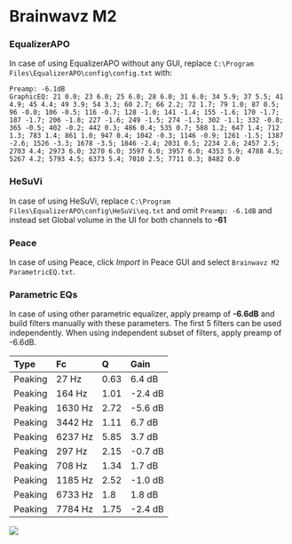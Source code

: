# Brainwavz M2

### EqualizerAPO
In case of using EqualizerAPO without any GUI, replace `C:\Program Files\EqualizerAPO\config\config.txt`
with:
```
Preamp: -6.1dB
GraphicEQ: 21 0.0; 23 6.0; 25 6.0; 28 6.0; 31 6.0; 34 5.9; 37 5.5; 41 4.9; 45 4.4; 49 3.9; 54 3.3; 60 2.7; 66 2.2; 72 1.7; 79 1.0; 87 0.5; 96 -0.0; 106 -0.5; 116 -0.7; 128 -1.0; 141 -1.4; 155 -1.6; 170 -1.7; 187 -1.7; 206 -1.8; 227 -1.6; 249 -1.5; 274 -1.3; 302 -1.1; 332 -0.8; 365 -0.5; 402 -0.2; 442 0.3; 486 0.4; 535 0.7; 588 1.2; 647 1.4; 712 1.3; 783 1.4; 861 1.0; 947 0.4; 1042 -0.3; 1146 -0.9; 1261 -1.5; 1387 -2.6; 1526 -3.3; 1678 -3.5; 1846 -2.4; 2031 0.5; 2234 2.6; 2457 2.5; 2703 4.4; 2973 6.0; 3270 6.0; 3597 6.0; 3957 6.0; 4353 5.9; 4788 4.5; 5267 4.2; 5793 4.5; 6373 5.4; 7010 2.5; 7711 0.3; 8482 0.0
```

### HeSuVi
In case of using HeSuVi, replace `C:\Program Files\EqualizerAPO\config\HeSuVi\eq.txt` and omit `Preamp:
-6.1dB` and instead set Global volume in the UI for both channels to **-61**

### Peace
In case of using Peace, click *Import* in Peace GUI and select `Brainwavz M2 ParametricEQ.txt`.

### Parametric EQs
In case of using other parametric equalizer, apply preamp of **-6.6dB** and build filters manually
with these parameters. The first 5 filters can be used independently.
When using independent subset of filters, apply preamp of -6.6dB.

| Type    | Fc      |    Q | Gain    |
|:--------|:--------|:-----|:--------|
| Peaking | 27 Hz   | 0.63 | 6.4 dB  |
| Peaking | 164 Hz  | 1.01 | -2.4 dB |
| Peaking | 1630 Hz | 2.72 | -5.6 dB |
| Peaking | 3442 Hz | 1.11 | 6.7 dB  |
| Peaking | 6237 Hz | 5.85 | 3.7 dB  |
| Peaking | 297 Hz  | 2.15 | -0.7 dB |
| Peaking | 708 Hz  | 1.34 | 1.7 dB  |
| Peaking | 1185 Hz | 2.52 | -1.0 dB |
| Peaking | 6733 Hz | 1.8  | 1.8 dB  |
| Peaking | 7784 Hz | 1.75 | -2.4 dB |

![](https://raw.githubusercontent.com/jaakkopasanen/AutoEq/master/results/innerfidelity/sbaf-serious/Brainwavz%20M2/Brainwavz%20M2.png)